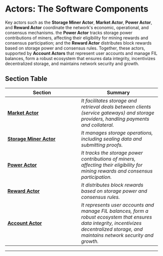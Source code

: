 # Actors: The Software Components

Key actors such as the **Storage Miner Actor**, **Market Actor**, **Power Actor**, and **Reward Actor** coordinate the network's economic, operational, and consensus mechanisms. the **Power Actor** tracks storage power contributions of miners, affecting their eligibility for mining rewards and consensus participation; and the **Reward Actor** distributes block rewards based on storage power and consensus rules. Together, these actors, supported by **Account Actors** that represent user accounts and manage FIL balances, form a robust ecosystem that ensures data integrity, incentivizes decentralized storage, and maintains network security and growth.

## Section Table

<table><thead><tr><th width="227">Section</th><th>Summary</th></tr></thead><tbody><tr><td><a href="market-actor.md"><strong>Market Actor</strong></a></td><td><em>It facilitates storage and retrieval deals between clients (service gateways) and storage providers, handling payments and collateral.</em></td></tr><tr><td><a href="storage-miner-actor.md"><strong>Storage Miner Actor</strong></a></td><td><em>It manages storage operations, including sealing data and submitting proofs.</em></td></tr><tr><td><a href="power-actor.md"><strong>Power Actor</strong></a></td><td> <em>It tracks the storage power contributions of miners, affecting their eligibility for mining rewards and consensus participation.</em></td></tr><tr><td><a href="reward-actor.md"><strong>Reward Actor</strong></a></td><td><em>It distributes block rewards based on storage power and consensus rules.</em></td></tr><tr><td><a href="account-actor.md"><strong>Account Actor</strong></a></td><td><em>It represents user accounts and manage FIL balances, form a robust ecosystem that ensures data integrity, incentivizes decentralized storage, and maintains network security and growth.</em></td></tr></tbody></table>

***

